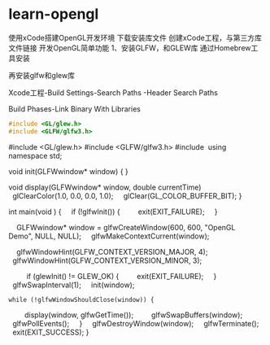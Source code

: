 # learn-opengl 

使用xCode搭建OpenGL开发环境
下载安装库文件
创建xCode工程，与第三方库文件链接
开发OpenGL简单功能
1、安装GLFW，和GLEW库
通过Homebrew工具安装

再安装glfw和glew库


Xcode工程-Build Settings-Search Paths -Header Search Paths

Build Phases-Link Binary With Libraries

```c
#include <GL/glew.h>
#include <GLFW/glfw3.h>
```



#include <GL/glew.h>
#include <GLFW/glfw3.h>
#include <iostream>
using namespace std;

void init(GLFWwindow* window) { }

void display(GLFWwindow* window, double currentTime) 
    glClearColor(1.0, 0.0, 0.0, 1.0);
    glClear(GL_COLOR_BUFFER_BIT);
}

int main(void ) {
    if (!glfwInit()) {
        exit(EXIT_FAILURE);
    }

    GLFWwindow* window = glfwCreateWindow(600, 600, "OpenGL Demo", NULL, NULL);
    glfwMakeContextCurrent(window);

    glfwWindowHint(GLFW_CONTEXT_VERSION_MAJOR, 4);
    glfwWindowHint(GLFW_CONTEXT_VERSION_MINOR, 3);

    
    if (glewInit() != GLEW_OK) {
        exit(EXIT_FAILURE);
    }
    glfwSwapInterval(1);
    init(window);
    
    while (!glfwWindowShouldClose(window)) {
        display(window, glfwGetTime());
        glfwSwapBuffers(window);
        glfwPollEvents();
    }
    glfwDestroyWindow(window);
    glfwTerminate();
    exit(EXIT_SUCCESS);
}

